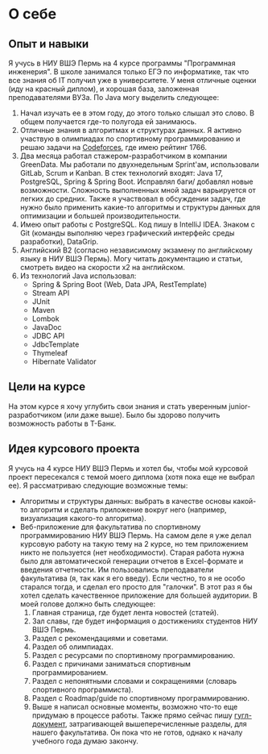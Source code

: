 # О себе

## Опыт и навыки
Я учусь в НИУ ВШЭ Пермь на 4 курсе программы "Программная инженерия". В школе занимался только ЕГЭ по информатике, так что все знания об IT получил уже в университете. У меня отличные оценки (иду на красный диплом), и хорошая база, заложенная преподавателями ВУЗа. По Java могу выделить следующее:
1. Начал изучать ее в этом году, до этого только слышал это слово. В общем получается где-то полугода ей занимаюсь.
2. Отличные знания в алгоритмах и структурах данных. Я активно участвую в олимпиадах по спортивному программированию и решаю задачи на [Codeforces](https://codeforces.com/profile/AlexanderGarifullin), где имею рейтинг 1766.
3. Два месяца работал стажером-разработчиком в компании GreenData. Мы работали по двухнедельным Sprint'ам, использовали GitLab, Scrum и Kanban. В стек технологий входят: Java 17, PostgreSQL, Spring & Spring Boot. Исправлял баги/ добавлял новые возможности. Сложность выполненных мной задач варьируется от легких до средних. Также я участвовал в обсуждении задач, где нужно было применить какие-то алгоритмы и структуры данных для оптимизации и большей производительности.
5. Имею опыт работы с PostgreSQL. Код пишу в IntelliJ IDEA. Знаком с Git (команды выполняю через графический интерфейс среды разработки), DataGrip.
6. Английский B2 (согласно независимому экзамену по английскому языку в НИУ ВШЭ Пермь). Могу читать документацию и статьи, смотреть видео на скорости х2 на английском.
7. Из технологий Java использовал:
   - Spring & Spring Boot (Web, Data JPA, RestTemplate)
   - Stream API
   - JUnit
   - Maven
   - Lombok
   - JavaDoc
   - JDBC API
   - JdbcTemplate
   - Thymeleaf
   - Hibernate Validator

## Цели на курсе
На этом курсе я хочу углубить свои знания и стать уверенным junior-разработчиком (или даже выше). Было бы здорово получить возможность работы в Т-Банк.

## Идея курсового проекта
Я учусь на 4 курсе НИУ ВШЭ Пермь и хотел бы, чтобы мой курсовой проект пересекался с темой моего диплома (хотя пока еще не выбрал ее). Я рассматриваю следующие возможные темы:
   - Алгоритмы и структуры данных: выбрать в качестве основы какой-то алгоритм и сделать приложение вокруг него (например, визуализация какого-то алгоритма). 
   - Веб-приложение для факультатива по спортивному программированию НИУ ВШЭ Пермь. На самом деле я уже делал курсовую работу на такую тему на 2 курсе, но тем приложением никто не пользуется (нет необходимости). Старая работа нужна было для автоматической генерации отчетов в Excel-формате и введения отчетности. Им пользовались преподаватели факультатива (я, так как я его введу). Если честно, то я не особо старался тогда, и сделал его просто для "галочки". В этот раз я бы хотел сделать качественное приложение для большей аудитории. В моей голове должно быть следующее:
     1. Главная страница, где будет лента новостей (статей).
     2. Зал славы, где будет информация о достижениях студентов НИУ ВШЭ Пермь.
     3. Раздел с рекомендациями и советами.
     4. Раздел об олимпиадах.
     5. Раздел с ресурсами по спортивному программированию.
     6. Раздел с причинами заниматься спортивным программированием.
     7. Раздел с непонятными словами и сокращениями (словарь спортивного программиста).
     8. Раздел с Roadmap/guide по спортивному программированию.
     9. Выше я написал основные моменты, возможно что-то еще придумаю в процессе работы. Также прямо сейчас пишу [гугл-документ](https://docs.google.com/document/d/1SUbxEpORbcEAuojUExq5z43URSXQP7bZ51C7wi9Iglw/edit?usp=sharing), затрагивающей вышеперечисленные разделы, для нашего факультатива. Он пока что не готов, однако к началу учебного года думаю закончу.
